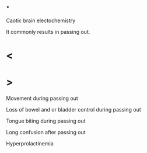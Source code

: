 # .

Caotic brain electochemistry

It commonly results in passing out.
# <

# >

Movement during passing out

Loss of bowel and or bladder control during passing out

Tongue biting during passing out

Long confusion after passing out

Hyperprolactinemia
